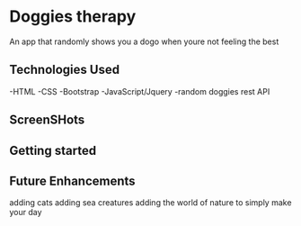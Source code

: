 # Doggies therapy 

An app that randomly shows you a dogo when youre not feeling the best 



## Technologies Used
-HTML
-CSS
-Bootstrap
-JavaScript/Jquery
-random doggies rest API

## ScreenSHots 

## Getting started 


## Future Enhancements 

adding cats
adding sea creatures
adding the world of nature to simply make your day
